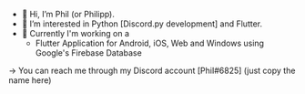 - 👋 Hi, I’m Phil (or Philipp).
- 👀 I’m interested in Python [Discord.py development] and Flutter.
- 🌱 Currently I'm working on a
  - Flutter Application for Android, iOS, Web and Windows using Google's Firebase Database
 
-> You can reach me through my Discord account [PhiI#6825] (just copy the name here)
<!---
PhilXi/PhilXi is a ✨ special ✨ repository because its `README.md` (this file) appears on your GitHub profile.
You can click the Preview link to take a look at your changes.
--->
